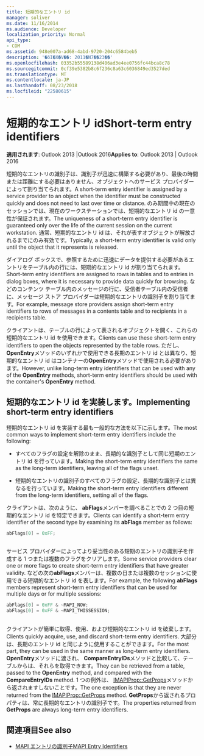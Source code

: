 ```yaml
---
title: 短期的なエントリ id
manager: soliver
ms.date: 11/16/2014
ms.audience: Developer
localization_priority: Normal
api_type:
- COM
ms.assetid: 948e007a-ad68-4abd-9720-204c6584beb5
description: '�ŏI�X�V��: 2011�N7��23��'
ms.openlocfilehash: 03352b55589138d406ad3e4ee0756fc44bca8c78
ms.sourcegitcommit: 0cf39e5382b8c6f236c8a63c6036849ed3527ded
ms.translationtype: MT
ms.contentlocale: ja-JP
ms.lasthandoff: 08/23/2018
ms.locfileid: "22580615"
---
```

# <a name="short-term-entry-identifiers"></a><span data-ttu-id="495d5-103">短期的なエントリ id</span><span class="sxs-lookup"><span data-stu-id="495d5-103">Short-term entry identifiers</span></span>

<span data-ttu-id="495d5-104">**適用されます**: Outlook 2013 |Outlook 2016</span><span class="sxs-lookup"><span data-stu-id="495d5-104">**Applies to**: Outlook 2013 | Outlook 2016</span></span> 
  
<span data-ttu-id="495d5-105">短期的なエントリの識別子は、識別子が迅速に構築する必要があり、最後の時間または距離にする必要はありません、オブジェクトへのサービス プロバイダーによって割り当てられます。</span><span class="sxs-lookup"><span data-stu-id="495d5-105">A short-term entry identifier is assigned by a service provider to an object when the identifier must be constructed quickly and does not need to last over time or distance.</span></span> <span data-ttu-id="495d5-106">のみ期間中の現在のセッションでは、現在のワークステーションでは、短期的なエントリ id の一意性が保証されます。</span><span class="sxs-lookup"><span data-stu-id="495d5-106">The uniqueness of a short-term entry identifier is guaranteed only over the life of the current session on the current workstation.</span></span> <span data-ttu-id="495d5-107">通常、短期的なエントリ id は、それが表すオブジェクトが解放されるまでにのみ有効です。</span><span class="sxs-lookup"><span data-stu-id="495d5-107">Typically, a short-term entry identifier is valid only until the object that it represents is released.</span></span> 
  
<span data-ttu-id="495d5-108">ダイアログ ボックスで、参照するために迅速にデータを提供する必要があるエントリをテーブル内の行には、短期的なエントリ id が割り当てられます。</span><span class="sxs-lookup"><span data-stu-id="495d5-108">Short-term entry identifiers are assigned to rows in tables and to entries in dialog boxes, where it is necessary to provide data quickly for browsing.</span></span> <span data-ttu-id="495d5-109">などのコンテンツ テーブル内のメッセージの行に、受信者テーブル内の受信者に、メッセージ ストア プロバイダーは短期的なエントリの識別子を割り当てます。</span><span class="sxs-lookup"><span data-stu-id="495d5-109">For example, message store providers assign short-term entry identifiers to rows of messages in a contents table and to recipients in a recipients table.</span></span> 

<span data-ttu-id="495d5-110">クライアントは、テーブルの行によって表されるオブジェクトを開く、これらの短期的なエントリ id を使用できます。</span><span class="sxs-lookup"><span data-stu-id="495d5-110">Clients can use these short-term entry identifiers to open the objects represented by the table rows.</span></span> <span data-ttu-id="495d5-111">ただし、 **OpenEntry**メソッドのいずれかで使用できる長期のエントリ id とは異なり、短期的なエントリ id はコンテナーの**OpenEntry**メソッドで使用される必要があります。</span><span class="sxs-lookup"><span data-stu-id="495d5-111">However, unlike long-term entry identifiers that can be used with any of the **OpenEntry** methods, short-term entry identifiers should be used with the container's **OpenEntry** method.</span></span> 
  
## <a name="implementing-short-term-entry-identifiers"></a><span data-ttu-id="495d5-112">短期的なエントリ id を実装します。</span><span class="sxs-lookup"><span data-stu-id="495d5-112">Implementing short-term entry identifiers</span></span>

<span data-ttu-id="495d5-113">短期的なエントリ id を実装する最も一般的な方法を以下に示します。</span><span class="sxs-lookup"><span data-stu-id="495d5-113">The most common ways to implement short-term entry identifiers include the following:</span></span>
  
- <span data-ttu-id="495d5-114">すべてのフラグの設定を解除のまま、長期的な識別子として同じ短期のエントリ id を行っています。</span><span class="sxs-lookup"><span data-stu-id="495d5-114">Making the short-term entry identifiers the same as the long-term identifiers, leaving all of the flags unset.</span></span> 
    
- <span data-ttu-id="495d5-115">短期的なエントリの識別子のすべてのフラグの設定、長期的な識別子とは異なるを行っています。</span><span class="sxs-lookup"><span data-stu-id="495d5-115">Making the short-term entry identifiers different from the long-term identifiers, setting all of the flags.</span></span> 
    
<span data-ttu-id="495d5-116">クライアントは、次のように、 **abFlags**メンバーを調べることでの 2 つ目の短期的なエントリ id を特定できます。</span><span class="sxs-lookup"><span data-stu-id="495d5-116">Clients can identify a short-term entry identifier of the second type by examining its **abFlags** member as follows:</span></span> 
  
```cpp
abFlags[0] = 0xFF;
 
```

<span data-ttu-id="495d5-117">サービス プロバイダーによってより妥当性のある短期のエントリの識別子を作成する 1 つまたは複数のフラグをクリアします。</span><span class="sxs-lookup"><span data-stu-id="495d5-117">Some service providers clear one or more flags to create short-term entry identifiers that have greater validity.</span></span> <span data-ttu-id="495d5-118">などの次の**abFlags**メンバーは、複数の日または複数のセッションに使用できる短期的なエントリ id を表します。</span><span class="sxs-lookup"><span data-stu-id="495d5-118">For example, the following **abFlags** members represent short-term entry identifiers that can be used for multiple days or for multiple sessions:</span></span> 
  
```cpp
abFlags[0] = 0xFF & ~MAPI_NOW;
abFlags[0] = 0xFF & ~MAPI_THISSESSION;
 
```

<span data-ttu-id="495d5-119">クライアントが簡単に取得、使用、および短期的なエントリ id を破棄します。</span><span class="sxs-lookup"><span data-stu-id="495d5-119">Clients quickly acquire, use, and discard short-term entry identifiers.</span></span> <span data-ttu-id="495d5-120">大部分は、長期のエントリ id と同じように使用することができます。</span><span class="sxs-lookup"><span data-stu-id="495d5-120">For the most part, they can be used in the same manner as long-term entry identifiers.</span></span> <span data-ttu-id="495d5-121">**OpenEntry**メソッドに渡され、 **CompareEntryIDs**メソッドと比較して、テーブルからは、それらを取得できます。</span><span class="sxs-lookup"><span data-stu-id="495d5-121">They can be retrieved from a table, passed to the **OpenEntry** method, and compared with the **CompareEntryIDs** method.</span></span> <span data-ttu-id="495d5-122">1 つの例外は、 [IMAPIProp::GetProps](imapiprop-getprops.md)メソッドから返されますしないことです。</span><span class="sxs-lookup"><span data-stu-id="495d5-122">The one exception is that they are never returned from the [IMAPIProp::GetProps](imapiprop-getprops.md) method.</span></span> <span data-ttu-id="495d5-123">**GetProps**から返されるプロパティは、常に長期的なエントリの識別子です。</span><span class="sxs-lookup"><span data-stu-id="495d5-123">The properties returned from **GetProps** are always long-term entry identifiers.</span></span> 
  
## <a name="see-also"></a><span data-ttu-id="495d5-124">関連項目</span><span class="sxs-lookup"><span data-stu-id="495d5-124">See also</span></span>

- [<span data-ttu-id="495d5-125">MAPI エントリの識別子</span><span class="sxs-lookup"><span data-stu-id="495d5-125">MAPI Entry Identifiers</span></span>](mapi-entry-identifiers.md)

